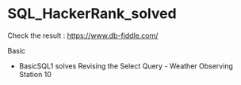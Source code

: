 # SQL_HackerRank_solved

Check the result : https://www.db-fiddle.com/

Basic
- BasicSQL1 solves Revising the Select Query - Weather Observing Station 10
